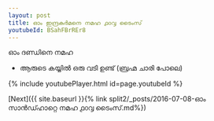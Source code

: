 ```yaml
---
layout: post
title: ഓം ഇന്ദ്രകർമനെ നമഹ ൧൦൮ ടൈംസ്
youtubeId: BSahFBrREr8
---
```

 
 
 ഓം ദണ്ഡിനെ നമഹ 
 
 -  ആരുടെ കയ്യിൽ ഒരു വടി ഉണ്ട് (ബ്രഹ്മ ചാരി പോലെ) 
 
  
 
  
 
 
 
 
 
 


{% include youtubePlayer.html id=page.youtubeId %}
 
[Next]({{ site.baseurl }}{% link  split2/_posts/2016-07-08-ഓം സാൻഡ്ഹാറ്റെ നമഹ ൧൦൮ ടൈംസ്.md%})
 
